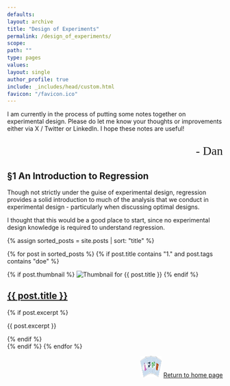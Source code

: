 ```yaml
---
defaults:
layout: archive
title: "Design of Experiments"
permalink: /design_of_experiments/
scope:
path: ""
type: pages
values:
layout: single
author_profile: true
include: _includes/head/custom.html
favicon: "/favicon.ico"
---
```

I am currently in the process of putting some notes together on experimental design. Please do let me know your thoughts or improvements either via X / Twitter or LinkedIn. I hope these notes are useful!
<p style="font-family: 'Brush Script MT', cursive; text-align: right; font-size: 28px;">- Dan</p>

## &sect;1 An Introduction to Regression

Though not strictly under the guise of experimental design, regression provides a solid introduction to much of the analysis that we conduct in experimental design - particularly when discussing optimal designs. 

I thought that this would be a good place to start, since no experimental design knowledge is required to understand regression.

<div class="posts-list">
  {% assign sorted_posts = site.posts | sort: "title" %}

  <!-- List posts with titles starting with "1." and the "doe" tag -->
  {% for post in sorted_posts %}
    {% if post.title contains "1." and post.tags contains "doe" %}
      <article class="post">
        <div class="post-content-thumbnail">
          {% if post.thumbnail %}
            <img src="{{ post.thumbnail }}" alt="Thumbnail for {{ post.title }}" class="post-thumbnail">
          {% endif %}
          <div class="post-content">
            <h2><a href="{{ post.url }}">{{ post.title }}</a></h2>
            {% if post.excerpt %}
              <p>{{ post.excerpt }}</p>
            {% endif %}
          </div>
        </div>
      </article>
    {% endif %}
  {% endfor %}

<div style="text-align: right;"> <img src="/assets/back_to_home_button.png" alt="custom emoji" width="50px" height="50px"> <a href="/">Return to home page</a> </div>
